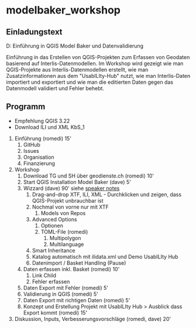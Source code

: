 # modelbaker_workshop

## Einladungstext

D: Einführung in QGIS Model Baker und Datenvalidierung

Einführung in das Erstellen von QGIS-Projekten zum Erfassen von Geodaten basierend auf Interlis-Datenmodellen. Im Workshop wird gezeigt wie man QGIS-Projekte aus Interlis-Datenmodellen erstellt, wie man Zusatzinformationen aus dem "UsabILIty-Hub" nutzt, wie man Interlis-Daten importiert und exportiert und wie man die editierten Daten gegen das Datenmodell validiert und Fehler behebt.

## Programm

- Empfehlung QGIS 3.22
- Download ILI und XML KbS_1

1. Einführung (romedi) 15'
   1. GitHub
   2. Issues
   3. Organisation
   4. Finanzierung
2. Workshop
   1. Download TG und SH über geodienste.ch (romedi) 10'
   2. Start QGIS Installation Model Baker (dave) 5'
   3. Wizzard (dave) 90' siehe [speaker notes](speaker_notes/wizzard_script.md)
      1. Drag-and-drop XTF, ILI, XML - Durchklicken und zeigen, dass QGIS-Projekt unbrauchbar ist
      2. Nochmal von vorne nur mit XTF
         1. Models von Repos
      3. Advanced Options
         1. Optionen
         2. TOML-File (romedi)
            1. Multipolygon
            2. Multilanguage
      4. Smart Inheritance
      5. Katalog automatisch mit ilidata.xml und Demo UsabILIty Hub
      6. Datenimport / Basket Handling
(Pause)
   4. Daten erfassen inkl. Basket (romedi) 10'
      1. Link Child
      2. Fehler erfassen
   5. Daten Export mit Fehler (romedi) 5'
   6. Validierung in QGIS (romedi) 5'
   7. Daten Export mit richtigen Daten (romedi) 5'
   8. Konzept und Erstellung Projekt mit UsabILIty Hub > Ausblick dass Export kommt (romedi) 15'
3.  Diskussion, Inputs, Verbesserungsvorschläge (romedi, dave) 20'
